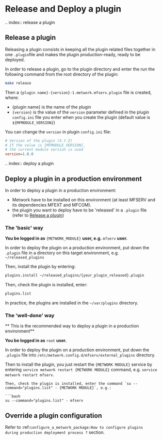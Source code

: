 # Release and Deploy a plugin
.. index:: release a plugin
## Release a plugin

Releasing a plugin consists in keeping all the plugin related files together in one `.plugin`file and makes the plugin production-ready, ready to be deployed.

In order to release a plugin, go to the plugin directory and enter the run the following command from the root directory of the plugin:
```bash
make release
```

Then a `{plugin name}-{version}-1.metwork.mfserv.plugin` file is created, where:

- {plugin name} is the name of the plugin
- `{version}` is the value of the `version` parameter defined in the plugin `config.ini` file you enter when you create the plugin (default value is `${MFMODULE_VERSION}`)
 

You can change the `version` in  plugin `config.ini` file:
```cfg
# Version of the plugin (X.Y.Z)
# If the value is [MFMODULE_VERSION],
# the current module version is used
version=1.0.0
```

.. index:: deploy a plugin
## Deploy a plugin in a production environment

In order to deploy a plugin in a production environment:

- Metwork have to be installed on this environment (at least MFSERV and its dependencies MFEXT and MFCOM).
- the plugin you want to deploy have to be 'released' in a `.plugin` file (refer to [Release a plugin](#release-a-plugin))

### The 'basic' way

**You be logged in as** `{METWORK_MODULE}` **user, e.g.** `mfserv` **user.**

In order to deploy the plugin on a production environment,  put down the `.plugin` file in a directory on this target environment, e.g. `~/released_plugins`


Then, install the plugin by entering:

```bash
plugins.install ~/released_plugins/{your_plugin_released}.plugin
```
Then, check the plugin is installed, enter:

```bash
plugins.list
```

In practice, the plugins are installed in the `~/var/plugins` directory.


### The 'well-done' way

** This is the recommended way to deploy a plugin in a production environment**

**You be logged in as** `root` **user.**

In order to deploy the plugin on a production environment,  put down the `.plugin` file  into `/etc/metwork.config.d/mfserv/external_plugins` directory.

Then to install the plugin, you just restart the `{METWORK MODULE}` service by entering `service metwork restart {METWORK MODULE}` command, e.g.  `service metwork restart mfserv`.

```
Then, check the plugin is installed, enter the command `su --command="plugins.list" - {METWORK MODULE}`, e.g.:

```bash
su --command="plugins.list" - mfserv
```
## Override a plugin configuration

Refer to :ref:`configure_a_metwork_package:How to configure plugins during production deployment process ?` section.
